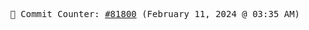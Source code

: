 <p align="center">
    <samp>
        📮 Commit Counter: <a href="https://github.com/Javascript-void0/Javascript-void0/commits/main">#81800</a> (February 11, 2024 @ 03:35 AM)
    </samp>
</p>